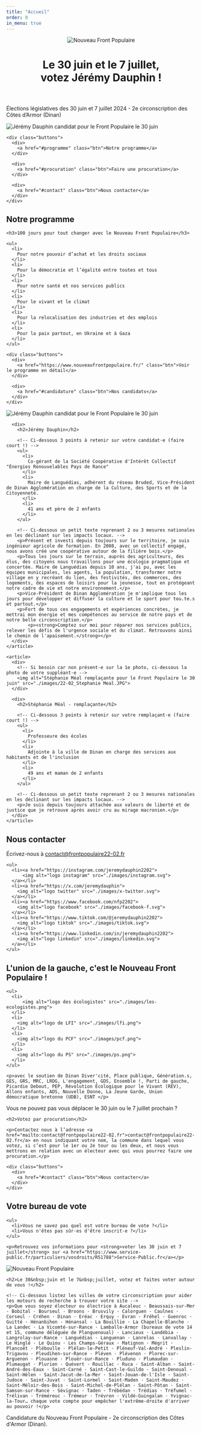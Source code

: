 ```yaml
---
title: "Accueil"
order: 0
in_menu: true
---
```

<meta property="og:title" content="Jérémy Dauphin — Nouveau Front Populaire" />
<meta property="og:description" content="Le 30 juin et le 7 juillet, votez Jérémy Dauphin et Stéphanie Méal, pour le Nouveau Front Populaire." />
<meta property="og:image" content="https://dinandivercite.fr/2024/og_elections.jpg" />
<link rel="icon" type="image/png" href="https://dinandivercite.fr/2024/favicon.png" />

<header>
  <div>
    <img src="./images/logo-NFP.png" alt="Nouveau Front Populaire" />
  </div>

  <div>
    <h1>Le 30 juin et le 7 juillet,<br />votez Jérémy Dauphin !</h1>
  </div>
</header>

<section class="entete">
  <div>
  <p>Élections législatives des 30 juin et 7 juillet 2024 - 2e circonscription des Côtes d’Armor (Dinan)</p>
    <img alt="Jérémy Dauphin candidat pour le Front Populaire le 30 juin" src="./images/22-02_JDauphin-SMeal.JPG">

    <div class="buttons">
      <div>
        <a href="#programme" class="btn">Notre programme</a>
      </div>

      <div>
        <a href="#procuration" class="btn">Faire une procuration</a>
      </div>

      <div>
        <a href="#contact" class="btn">Nous contacter</a>
      </div>
    </div>
  </div>
</section>

<section id="programme">
  <div>
    <h2>Notre programme</h2>

    <h3>100 jours pour tout changer avec le Nouveau Front Populaire</h3>

    <ul>
      <li>
        Pour notre pouvoir d’achat et les droits sociaux
      </li>
      <li>
        Pour la démocratie et l’égalité entre toutes et tous
      </li>
      <li>
        Pour notre santé et nos services publics
      </li>
      <li>
        Pour le vivant et le climat
      </li>
      <li>
        Pour la relocalisation des industries et des emplois
      </li>
      <li>
        Pour la paix partout, en Ukraine et à Gaza
      </li>
    </ul>

    <div class="buttons">
      <div>
        <a href="https://www.nouveaufrontpopulaire.fr/" class="btn">Voir le programme en détail</a>
      </div>

      <div>
        <a href="#candidature" class="btn">Nos candidats</a>
      </div>
    </div>
  </div>
</section>

<section id="candidature">
  <div>
    <article>
      <div>
        <!-- Ci-dessous la photo de votre candidat·e -->
        <img alt="Jérémy Dauphin candidat pour le Front Populaire le 30 juin" src="./images/22-02_Jeremy Dauphin.JPG">
      </div>

      <div>
        <h2>Jérémy Dauphin</h2>

        <!-- Ci-dessous 3 points à retenir sur votre candidat·e (faire court !) -->
        <ul>
          <li>
            Co-gérant de la Société Coopérative d'Intérêt Collectif "Énergies Renouvelables Pays de Rance"
          </li>
          <li>
            Maire de Languédias, adhérent du réseau Bruded, Vice-Président de Dinan Agglomération en charge de la Culture, des Sports et de la Citoyenneté.
          </li>
          <li>
            41 ans et père de 2 enfants
          </li>
        </ul>
      
        <!-- Ci-dessous un petit texte reprenant 2 ou 3 mesures nationales en les déclinant sur les impacts locaux. -->
        <p>Présent et investi depuis toujours sur le territoire, je suis ingénieur agricole de formation. En 2008, avec un collectif engagé, nous avons créé une coopérative autour de la filière bois.</p>
        <p>Tous les jours sur le terrain, auprès des agriculteurs, des élus, des citoyens nous travaillons pour une écologie pragmatique et concertée. Maire de Languédias depuis 10 ans, j'ai pu, avec les équipes municipales, les agents, la population, transformer notre village en y recréant du lien, des festivités, des commerces, des logements, des espaces de loisirs pour la jeunesse, tout en protégeant notre cadre de vie et notre environnement.</p>
        <p>Vice-Président de Dinan Agglomération je m'implique tous les jours pour développer et diffuser la culture et le sport pour tou.te.s et partout.</p>
        <p>Fort de tous ces engagements et expériences concrètes, je mettrai mon énergie et mes compétences au service de notre pays et de notre belle circonscription.</p>
            <p><strong>Comptez sur moi pour réparer nos services publics, relever les défis de l'urgence sociale et du climat. Retrouvons ainsi le chemin de l'apaisement.</strong></p>
      </div>
    </article>
  
    <article>
      <div>
        <!-- Si besoin car non présent·e sur la 1e photo, ci-dessous la photo de votre suppléant·e -->
        <img alt="Stéphanie Méal remplaçante pour le Front Populaire le 30 juin" src="./images/22-02_Stephanie Meal.JPG">
      </div>

      <div>
        <h2>Stéphanie Méal - remplaçante</h2>

        <!-- Ci-dessous 3 points à retenir sur votre remplaçant·e (faire court !) -->
        <ul>
          <li>
            Professeure des écoles
          </li>
          <li>
            Adjointe à la ville de Dinan en charge des services aux habitants et de l'inclusion
          </li>
          <li>
            49 ans et maman de 2 enfants
          </li>
        </ul>

        <!-- Ci-dessous un petit texte reprenant 2 ou 3 mesures nationales en les déclinant sur les impacts locaux. -->
        <p>Je suis depuis toujours attachée aux valeurs de liberté et de justice que je retrouve après avoir cru au mirage macronien.</p>
      </div>
    </article>
  </div>
</section>

<section id="contact">
  <div>
    <h2>Nous contacter</h2>
    <p>Écrivez-nous à <a href="mailto:contact@frontpopulaire22-02.fr">contact@frontpopulaire22-02.fr</a></p>

    <ul>
      <li><a href="https://instagram.com/jeremydauphin2202">
          <img alt="logo instagram" src="./images/instagram.svg">
      </a></li>
      <li><a href="https://x.com/jeremydauphin">
        <img alt="logo twitter" src="./images/x-twitter.svg">
      </a></li>
      <li><a href="https://www.facebook.com/nfp2202">
        <img alt="logo facebook" src="./images/facebook-f.svg">
      </a></li>
      <li><a href="https://www.tiktok.com/@jeremydauphin2202">
        <img alt="logo tiktok" src="./images/tiktok.svg">
      </a></li>
      <li><a href="https://www.linkedin.com/in/jeremydauphin2202">
        <img alt="logo linkedin" src="./images/linkedin.svg">
      </a></li>
    </ul>
  </div>
</section>

<section class="logos_partis">
  <div>
    <h2>L'union de la gauche, c'est le Nouveau Front Populaire !</h2>

    <ul>
      <li>
          <img alt="logo des écologistes" src="./images/les-ecologistes.png">
      </li>
      <li>
        <img alt="logo de LFI" src="./images/lfi.png">
      </li>
      <li>
        <img alt="logo du PCF" src="./images/pcf.png">
      </li>
      <li>
        <img alt="logo du PS" src="./images/ps.png">
      </li>
    </ul>

    <p>avec le soutien de Dinan Diver'cité, Place publique, Génération.s, GES, GRS, MRC, LRDG, L'engagement, GDS, Ensemble !, Parti de gauche, Picardie Debout, PEP, Révolution Écologique pour le Vivant (REV), Allons enfants, ADS, Nouvelle Donne, La Jeune Garde, Union démocratique bretonne (UDB), ESNT </p>
  </div>
</section>

<section id="procuration">
  <div>
    <p>Vous ne pouvez pas vous déplacer le 30&nbsp;juin ou le 7&nbsp;juillet prochain ?</p>
  
    <h2>Votez par procuration</h2>
  
    <p>Contactez nous à l’adresse <a href="mailto:contact@frontpopulaire22-02.fr">contact@frontpopulaire22-02.fr</a> en nous indiquant votre nom, la commune dans lequel vous votez, si c’est pour le 1er ou 2e tour ou les deux, et nous vous mettrons en relation avec un électeur avec qui vous pourrez faire une procuration.</p>

    <div class="buttons">
      <div>
        <a href="#contact" class="btn">Nous contacter</a>
      </div>
    </div>
  </div>
</section>

<section id="inscription">
  <div>
    <h2>Votre bureau de vote</h2>

    <ul>
      <li>Vous ne savez pas quel est votre bureau de vote ?</li>
      <li>Vous n'êtes pas sûr·es d'être inscrit·e ?</li>
    </ul>

    <p>Retrouvez vos informations pour <strong>voter les 30 juin et 7 juillet</strong> sur <a href="https://www.service-public.fr/particuliers/vosdroits/R51788">Service-Public.fr</a></p>
  </div>
</section>

<section class="villes">
  <div>
    <img src="./images/logo-NFP-rouge.png" alt="Nouveau Front Populaire">
    
    <h2>Le 30&nbsp;juin et le 7&nbsp;juillet, votez et faites voter autour de vous !</h2>
    
    <!-- Ci-dessous listez les villes de votre circonscription pour aider les moteurs de recherche à trouver votre site -->
    <p>Que vous soyez électeur ou électrice à Aucaleuc · Beaussais-sur-Mer · Bobital · Bourseul · Broons · Brusvily · Calorguen · Caulnes · Corseul · Créhen · Dinan · Eréac · Erquy · Evran · Fréhel · Guenroc · Guitté · Hénanbihen · Hénansal · La Bouillie · La Chapelle-Blanche · La Landec · La Vicomté-sur-Rance · Lamballe-Armor (bureaux de vote 14 et 15, commune déléguée de Planguenoual) · Lancieux · Landébia · Langrolay-sur-Rance · Languédias · Languenan · Lanrelas · Lanvallay · Le Hinglé · Le Quiou · Les Champs-Géraux · Matignon · Mégrit · Plancoët · Pléboulle · Plélan-le-Petit · Pléneuf-Val-André · Pleslin-Trigavou · Pleudihen-sur-Rance · Pléven · Plévenon · Plorec-sur-Arguenon · Plouasne · Plouër-sur-Rance · Pluduno · Plumaudan · Plumaugat · Plurien · Quévert · Rouillac · Ruca · Saint-Alban · Saint-André-des-Eaux · Saint-Carné · Saint-Cast-le-Guildo · Saint-Denoual · Saint-Hélen · Saint-Jacut-de-la-Mer · Saint-Jouan-de-l'Isle · Saint-Judoce · Saint-Juvat · Saint-Lormel · Saint-Maden · Saint-Maudez · Saint-Méloir-des-Bois · Saint-Michel-de-Plélan · Saint-Pôtan · Saint-Samson-sur-Rance · Sévignac · Taden · Trébédan · Trédias · Tréfumel · Trélivan · Tréméreuc · Trémeur · Trévron · Vildé-Guingalan · Yvignac-la-Tour… chaque vote compte pour empêcher l'extrême-droite d'arriver au pouvoir !</p>

  </div>
</section>

<section class="footer">
    Candidature du Nouveau Front Populaire - 2e circonscription des Côtes d'Armor (Dinan).
</section> 